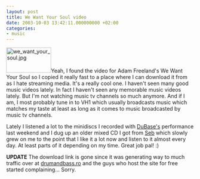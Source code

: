 ```yaml
---
layout: post
title: We Want Your Soul video
date: 2003-10-03 13:42:11.000000000 +02:00
categories:
- music
---
```

<img alt="we_want_your_soul.jpg" src="https://content.rusiczki.net/blogpics/we_want_your_soul.jpg" width="120" height="68" border="0" class="postimage" />Yeah, I found the video for Adam Freeland's We Want Your Soul so I copied it really fast to a place where I can download it from as I hate streaming media. It's a really cool one. I haven't seen many good music videos lately. In fact I haven't seen any memorable music videos lately. But I'm not watching music tv channels so much anymore. And if I am, I most probably tune in to VH1 which usually broadcasts music which matches my taste at least as long as it comes to music broadcasted by music tv channels.

Lately I listened a lot to the minidiscs I recorded with <a href="http://drumandbass.ro/dnb/artists/dj_dubase/" title="DuBase's profile @ DrumAndBass.RO">DuBase's</a> performance last weekend and I dug up an older mixed CD I got from <a href="http://drumandbass.ro/dnb/artists/infamous_massive/" title="Seb's profile at DrumAndBass.RO">Seb</a> which slowly grew on me to the point that I like it a lot now and listen to it almost every day. At least parts of it depending on my time. Great job pal! :)

<b>UPDATE</b> The download link is gone since it was generating way to much traffic over at <a href="http://www.drumandbass.ro">drumandbass.ro</a> and the guys who host the site for free started complaining... Sorry.
